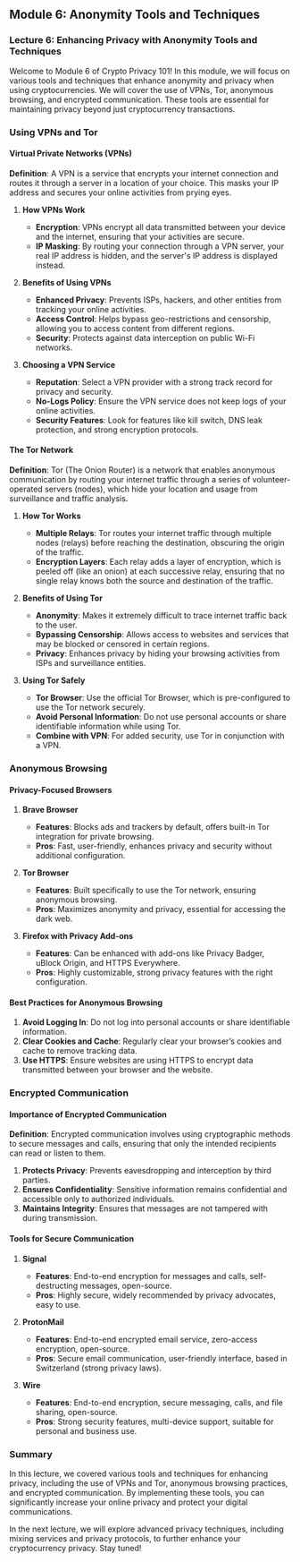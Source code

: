 ## Module 6: Anonymity Tools and Techniques

### Lecture 6: Enhancing Privacy with Anonymity Tools and Techniques

Welcome to Module 6 of Crypto Privacy 101! In this module, we will focus on various tools and techniques that enhance anonymity and privacy when using cryptocurrencies. We will cover the use of VPNs, Tor, anonymous browsing, and encrypted communication. These tools are essential for maintaining privacy beyond just cryptocurrency transactions.

### Using VPNs and Tor

#### Virtual Private Networks (VPNs)

**Definition**: A VPN is a service that encrypts your internet connection and routes it through a server in a location of your choice. This masks your IP address and secures your online activities from prying eyes.

1. **How VPNs Work**

   - **Encryption**: VPNs encrypt all data transmitted between your device and the internet, ensuring that your activities are secure.
   - **IP Masking**: By routing your connection through a VPN server, your real IP address is hidden, and the server's IP address is displayed instead.

2. **Benefits of Using VPNs**

   - **Enhanced Privacy**: Prevents ISPs, hackers, and other entities from tracking your online activities.
   - **Access Control**: Helps bypass geo-restrictions and censorship, allowing you to access content from different regions.
   - **Security**: Protects against data interception on public Wi-Fi networks.

3. **Choosing a VPN Service**
   - **Reputation**: Select a VPN provider with a strong track record for privacy and security.
   - **No-Logs Policy**: Ensure the VPN service does not keep logs of your online activities.
   - **Security Features**: Look for features like kill switch, DNS leak protection, and strong encryption protocols.

#### The Tor Network

**Definition**: Tor (The Onion Router) is a network that enables anonymous communication by routing your internet traffic through a series of volunteer-operated servers (nodes), which hide your location and usage from surveillance and traffic analysis.

1. **How Tor Works**

   - **Multiple Relays**: Tor routes your internet traffic through multiple nodes (relays) before reaching the destination, obscuring the origin of the traffic.
   - **Encryption Layers**: Each relay adds a layer of encryption, which is peeled off (like an onion) at each successive relay, ensuring that no single relay knows both the source and destination of the traffic.

2. **Benefits of Using Tor**

   - **Anonymity**: Makes it extremely difficult to trace internet traffic back to the user.
   - **Bypassing Censorship**: Allows access to websites and services that may be blocked or censored in certain regions.
   - **Privacy**: Enhances privacy by hiding your browsing activities from ISPs and surveillance entities.

3. **Using Tor Safely**
   - **Tor Browser**: Use the official Tor Browser, which is pre-configured to use the Tor network securely.
   - **Avoid Personal Information**: Do not use personal accounts or share identifiable information while using Tor.
   - **Combine with VPN**: For added security, use Tor in conjunction with a VPN.

### Anonymous Browsing

#### Privacy-Focused Browsers

1. **Brave Browser**

   - **Features**: Blocks ads and trackers by default, offers built-in Tor integration for private browsing.
   - **Pros**: Fast, user-friendly, enhances privacy and security without additional configuration.

2. **Tor Browser**

   - **Features**: Built specifically to use the Tor network, ensuring anonymous browsing.
   - **Pros**: Maximizes anonymity and privacy, essential for accessing the dark web.

3. **Firefox with Privacy Add-ons**
   - **Features**: Can be enhanced with add-ons like Privacy Badger, uBlock Origin, and HTTPS Everywhere.
   - **Pros**: Highly customizable, strong privacy features with the right configuration.

#### Best Practices for Anonymous Browsing

1. **Avoid Logging In**: Do not log into personal accounts or share identifiable information.
2. **Clear Cookies and Cache**: Regularly clear your browser’s cookies and cache to remove tracking data.
3. **Use HTTPS**: Ensure websites are using HTTPS to encrypt data transmitted between your browser and the website.

### Encrypted Communication

#### Importance of Encrypted Communication

**Definition**: Encrypted communication involves using cryptographic methods to secure messages and calls, ensuring that only the intended recipients can read or listen to them.

1. **Protects Privacy**: Prevents eavesdropping and interception by third parties.
2. **Ensures Confidentiality**: Sensitive information remains confidential and accessible only to authorized individuals.
3. **Maintains Integrity**: Ensures that messages are not tampered with during transmission.

#### Tools for Secure Communication

1. **Signal**

   - **Features**: End-to-end encryption for messages and calls, self-destructing messages, open-source.
   - **Pros**: Highly secure, widely recommended by privacy advocates, easy to use.

2. **ProtonMail**

   - **Features**: End-to-end encrypted email service, zero-access encryption, open-source.
   - **Pros**: Secure email communication, user-friendly interface, based in Switzerland (strong privacy laws).

3. **Wire**
   - **Features**: End-to-end encryption, secure messaging, calls, and file sharing, open-source.
   - **Pros**: Strong security features, multi-device support, suitable for personal and business use.

### Summary

In this lecture, we covered various tools and techniques for enhancing privacy, including the use of VPNs and Tor, anonymous browsing practices, and encrypted communication. By implementing these tools, you can significantly increase your online privacy and protect your digital communications.

In the next lecture, we will explore advanced privacy techniques, including mixing services and privacy protocols, to further enhance your cryptocurrency privacy. Stay tuned!
